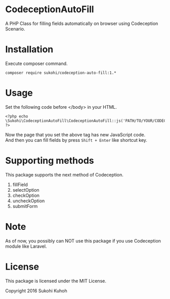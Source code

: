# CodeceptionAutoFill
A PHP Class for filling fields automatically on browser using Codeception Scenario.

# Installation

Execute composer command.

    composer require sukohi/codeception-auto-fill:1.*

# Usage

Set the following code before &lt;/body&gt; in your HTML.  

    <?php echo \Sukohi\CodeceptionAutoFill\CodeceptionAutoFill::js('PATH/TO/YOUR/CODECEPTION/SCENARIO'); ?>

Now the page that you set the above tag has new JavaScript code.  
And then you can fill fields by press `Shift + Enter` like shortcut key.

# Supporting methods

This package supports the next method of Codeception.

1. fillField
2. selectOption
3. checkOption
4. uncheckOption
5. submitForm

# Note

As of now, you possibly can NOT use this package if you use Codeception module like Laravel.

# License

This package is licensed under the MIT License.

Copyright 2016 Sukohi Kuhoh